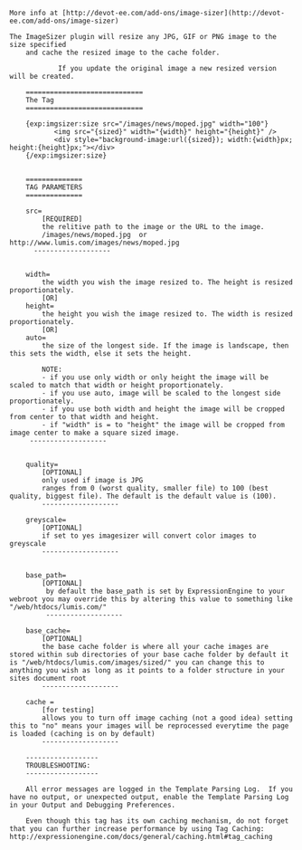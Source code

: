 	More info at [http://devot-ee.com/add-ons/image-sizer](http://devot-ee.com/add-ons/image-sizer)

	The ImageSizer plugin will resize any JPG, GIF or PNG image to the size specified
        and cache the resized image to the cache folder.
        
				If you update the original image a new resized version will be created. 

		=============================
		The Tag
		=============================

        {exp:imgsizer:size src="/images/news/moped.jpg" width="100"}
               <img src="{sized}" width="{width}" height="{height}" />
               <div style="background-image:url({sized}); width:{width}px; height:{height}px;"></div>
        {/exp:imgsizer:size}


		==============
		TAG PARAMETERS
		==============

        src=
            [REQUIRED]
            the relitive path to the image or the URL to the image.
            /images/news/moped.jpg  or  http://www.lumis.com/images/news/moped.jpg
          -------------------


        width=
        	the width you wish the image resized to. The height is resized proportionately.
        	[OR]
        height=
         	the height you wish the image resized to. The width is resized proportionately.
        	[OR]
        auto=
         	the size of the longest side. If the image is landscape, then this sets the width, else it sets the height.

            NOTE:
            - if you use only width or only height the image will be scaled to match that width or height proportionately. 
            - if you use auto, image will be scaled to the longest side proportionately. 
            - if you use both width and height the image will be cropped from center to that width and height.
            - if "width" is = to "height" the image will be cropped from image center to make a square sized image.
         ------------------- 
            

        quality= 
            [OPTIONAL]
            only used if image is JPG
            ranges from 0 (worst quality, smaller file) to 100 (best quality, biggest file). The default is the default value is (100).
            ------------------- 

        greyscale=
            [OPTIONAL]
            if set to yes imagesizer will convert color images to greyscale
            ------------------- 


        base_path=
            [OPTIONAL]
             by default the base_path is set by ExpressionEngine to your webroot you may override this by altering this value to something like "/web/htdocs/lumis.com/" 
             ------------------- 
        
        base_cache= 
            [OPTIONAL]
            the base cache folder is where all your cache images are stored within sub directories of your base cache folder by default it is "/web/htdocs/lumis.com/images/sized/" you can change this to anything you wish as long as it points to a folder structure in your sites document root 
            ------------------- 
        
        cache = 
            [for testing]
            allows you to turn off image caching (not a good idea) setting this to "no" means your images will be reprocessed everytime the page is loaded (caching is on by default)
			------------------- 
		
		------------------
		TROUBLESHOOTING:
		------------------
		
		All error messages are logged in the Template Parsing Log.  If you have no output, or unexpected output, enable the Template Parsing Log in your Output and Debugging Preferences.
		
		Even though this tag has its own caching mechanism, do not forget that you can further increase performance by using Tag Caching: http://expressionengine.com/docs/general/caching.html#tag_caching
